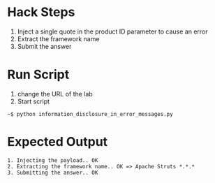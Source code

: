 # Hack Steps

1. Inject a single quote in the product ID parameter to cause an error
2. Extract the framework name
3. Submit the answer

# Run Script

1. change the URL of the lab
2. Start script

```
~$ python information_disclosure_in_error_messages.py
```

# Expected Output

```
1. Injecting the payload.. OK
2. Extracting the framework name.. OK => Apache Struts *.*.*
3. Submitting the answer.. OK
```
